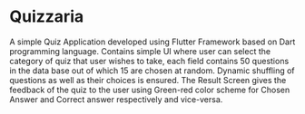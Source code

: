# Quizzaria
A simple Quiz Application developed using Flutter Framework based on Dart programming language. 
Contains simple UI where user can select the category of quiz that user wishes to take, each field contains 50 questions in the data base out of which 15 are chosen at random.
Dynamic shuffling of questions as well as their choices is ensured.
The Result Screen gives the feedback of the quiz to the user using Green-red color scheme for Chosen Answer and Correct answer respectively and vice-versa.
